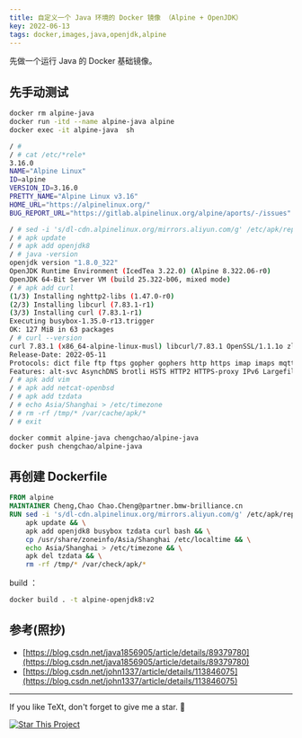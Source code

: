 ```yaml
---
title: 自定义一个 Java 环境的 Docker 镜像 （Alpine + OpenJDK）
key: 2022-06-13
tags: docker,images,java,openjdk,alpine
---
```


先做一个运行 Java 的 Docker 基础镜像。

<!--more-->

## 先手动测试



```sh
docker rm alpine-java
docker run -itd --name alpine-java alpine
docker exec -it alpine-java  sh

/ # 
/ # cat /etc/*rele*
3.16.0
NAME="Alpine Linux"
ID=alpine
VERSION_ID=3.16.0
PRETTY_NAME="Alpine Linux v3.16"
HOME_URL="https://alpinelinux.org/"
BUG_REPORT_URL="https://gitlab.alpinelinux.org/alpine/aports/-/issues"

/ # sed -i 's/dl-cdn.alpinelinux.org/mirrors.aliyun.com/g' /etc/apk/repositories
/ # apk update
/ # apk add openjdk8
/ # java -version
openjdk version "1.8.0_322"
OpenJDK Runtime Environment (IcedTea 3.22.0) (Alpine 8.322.06-r0)
OpenJDK 64-Bit Server VM (build 25.322-b06, mixed mode)
/ # apk add curl
(1/3) Installing nghttp2-libs (1.47.0-r0)
(2/3) Installing libcurl (7.83.1-r1)
(3/3) Installing curl (7.83.1-r1)
Executing busybox-1.35.0-r13.trigger
OK: 127 MiB in 63 packages
/ # curl --version
curl 7.83.1 (x86_64-alpine-linux-musl) libcurl/7.83.1 OpenSSL/1.1.1o zlib/1.2.12 brotli/1.0.9 nghttp2/1.47.0
Release-Date: 2022-05-11
Protocols: dict file ftp ftps gopher gophers http https imap imaps mqtt pop3 pop3s rtsp smb smbs smtp smtps telnet tftp 
Features: alt-svc AsynchDNS brotli HSTS HTTP2 HTTPS-proxy IPv6 Largefile libz NTLM NTLM_WB SSL TLS-SRP UnixSockets
/ # apk add vim
/ # apk add netcat-openbsd
/ # apk add tzdata
/ # echo Asia/Shanghai > /etc/timezone 
/ # rm -rf /tmp/* /var/cache/apk/*
/ # exit

docker commit alpine-java chengchao/alpine-java
docker push chengchao/alpine-java
```



## 再创建 Dockerfile



```dockerfile
FROM alpine
MAINTAINER Cheng,Chao Chao.Cheng@partner.bmw-brilliance.cn
RUN sed -i 's/dl-cdn.alpinelinux.org/mirrors.aliyun.com/g' /etc/apk/repositories && \
    apk update && \
    apk add openjdk8 busybox tzdata curl bash && \
    cp /usr/share/zoneinfo/Asia/Shanghai /etc/localtime && \
    echo Asia/Shanghai > /etc/timezone && \
    apk del tzdata && \
    rm -rf /tmp/* /var/check/apk/*
```



build ：

 ```bash
 docker build . -t alpine-openjdk8:v2
 ```




## 参考(照抄)

- [https://blog.csdn.net/java1856905/article/details/89379780](https://blog.csdn.net/java1856905/article/details/89379780)
- [https://blog.csdn.net/john1337/article/details/113846075](https://blog.csdn.net/john1337/article/details/113846075)

---

If you like TeXt, don't forget to give me a star. :star2:

[![Star This Project](https://img.shields.io/github/stars/kitian616/jekyll-TeXt-theme.svg?label=Stars&style=social)](https://github.com/kitian616/jekyll-TeXt-theme/)
